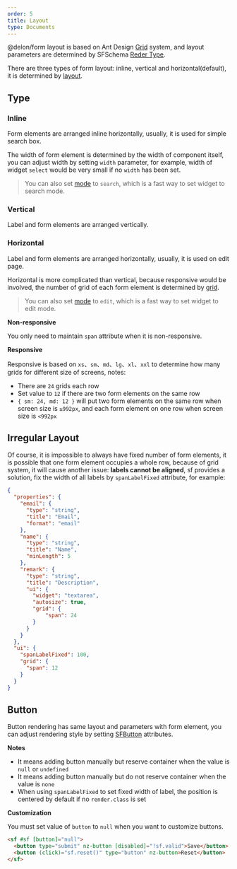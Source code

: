 ```yaml
---
order: 5
title: Layout
type: Documents
---
```


@delon/form layout is based on Ant Design [Grid](https://ng.ant.design/components/grid/en) system, and layout parameters are determined by SFSchema [Reder Type](/form/schema/en#Render-Type).

There are three types of form layout: inline, vertical and horizontal(default), it is determined by [layout](/form/getting-started/en#API).

## Type

### Inline

Form elements are arranged inline horizontally, usually, it is used for simple search box.

The width of form element is determined by the width of component itself, you can adjust width by setting `width` parameter, for example, width of widget `select` would be very small if no `width` has been set.

> You can also set [mode](/form/getting-started/en#What-is-mode) to `search`, which is a fast way to set widget to search mode.

### Vertical

Label and form elements are arranged vertically.

### Horizontal

Label and form elements are arranged horizontally, usually, it is used on edit page.

Horizontal is more complicated than vertical, because responsive would be involved, the number of grid of each form element is determined by [grid](/form/schema/en#Responsive-Property-SFGridSchema).

> You can also set [mode](/form/getting-started/en#What-is-mode) to `edit`, which is a fast way to set widget to edit mode.

**Non-responsive**

You only need to maintain `span` attribute when it is non-responsive.

**Responsive**

Responsive is based on `xs`、`sm`、`md`、`lg`、`xl`、`xxl` to determine how many grids for different size of screens, notes:

- There are `24` grids each row
- Set value to `12` if there are two form elements on the same row
- `{ sm: 24, md: 12 }` will put two form elements on the same row when screen size is `≥992px`, and each form element on one row when screen size is `<992px`

## Irregular Layout

Of course, it is impossible to always have fixed number of form elements, it is possible that one form element occupies a whole row, because of grid system, it will cause another issue: **labels cannot be aligned**, sf provides a solution, fix the width of all labels by `spanLabelFixed` attribute, for example:

```json
{
  "properties": {
    "email": {
      "type": "string",
      "title": "Email",
      "format": "email"
    },
    "name": {
      "type": "string",
      "title": "Name",
      "minLength": 5
    },
    "remark": {
      "type": "string",
      "title": "Description",
      "ui": {
        "widget": "textarea",
        "autosize": true,
        "grid": {
            "span": 24
        }
      }
    }
  },
  "ui": {
    "spanLabelFixed": 100,
    "grid": {
      "span": 12
    }
  }
}
```

## Button

Button rendering has same layout and parameters with form element, you can adjust rendering style by setting [SFButton](/form/getting-started/en#SFButton) attributes.

**Notes**

- It means adding button manually but reserve container when the value is `null` or `undefined`
- It means adding button manually but do not reserve container when the value is `none`
- When using `spanLabelFixed` to set fixed width of label, the position is centered by default if no `render.class` is set

**Customization**

You must set value of `button` to `null` when you want to customize buttons.

```html
<sf #sf [button]="null">
  <button type="submit" nz-button [disabled]="!sf.valid">Save</button>
  <button (click)="sf.reset()" type="button" nz-button>Reset</button>
</sf>
```
